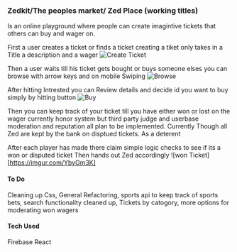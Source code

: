 ### Zedkit/The peoples market/ Zed Place (working titles)
Is an online playground where people can create imagintive tickets that others can buy
and wager on.

First a user creates a ticket or finds a ticket creating a tiket only takes in a Title a description and a wager
![Create Ticket](https://imgur.com/aILmInh)

Then a user waits till his ticket gets bought or buys someone elses you can browse with arrow keys and on mobile Swiping 
![Browse](https://imgur.com/dUdwxMA)

After hitting Intrested you can Review details and decide id you want to buy simply by hitting button
![Buy](https://imgur.com/u3PmufK)

Then you can keep track of your ticket till you have either won or lost on the wager currently honor system but third party judge and userbase moderation and reputation all plan to be implemented. Currently Though all Zed are kept by the bank on disptued tickets. As a deterent 


After each player has made there claim simple logic checks to see if its a won or disputed ticket Then hands out Zed accordingly
![won Ticket][https://imgur.com/YbyGm3K]

#### To Do
Cleaning up Css, General Refactoring, sports api to keep track of sports bets, search functionality cleaned up, Tickets by catogory, more options for moderating won wagers

#### Tech Used
Firebase React